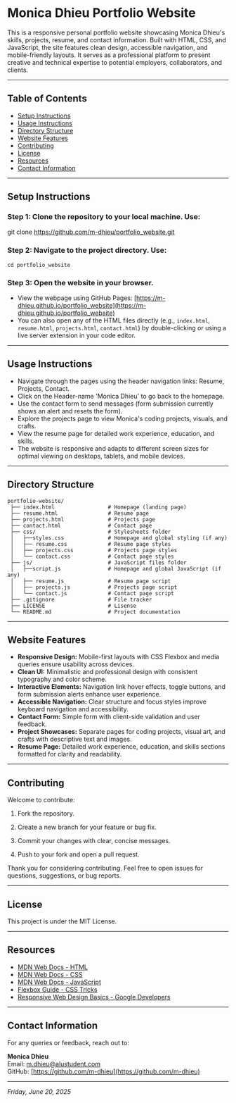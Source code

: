 # Monica Dhieu Portfolio Website

This is a responsive personal portfolio website showcasing Monica Dhieu's skills, projects, resume, and contact information. Built with HTML, CSS, and JavaScript, the site features clean design, accessible navigation, and mobile-friendly layouts. It serves as a professional platform to present creative and technical expertise to potential employers, collaborators, and clients.

---

## Table of Contents

- [Setup Instructions](#setup-instructions)
- [Usage Instructions](#usage-instructions)
- [Directory Structure](#directory-structure)
- [Website Features](#website-features)
- [Contributing](#contributing)
- [License](#license)
- [Resources](#resources)
- [Contact Information](#contact-information)

---

## Setup Instructions

### Step 1: Clone the repository to your local machine. Use:
git clone https://github.com/m-dhieu/portfolio_website.git

### Step 2: Navigate to the project directory. Use:
`cd portfolio_website`

### Step 3: Open the website in your browser.
- View the webpage using GitHub Pages:  [https://m-dhieu.github.io/portfolio_website](https://m-dhieu.github.io/portfolio_website)
- You can also open any of the HTML files directly (e.g., `index.html`, `resume.html`, `projects.html`, `contact.html`) by double-clicking or using a live server extension in your code editor.

---

## Usage Instructions

- Navigate through the pages using the header navigation links: Resume, Projects, Contact.
- Click on the Header-name 'Monica Dhieu' to go back to the homepage.
- Use the contact form to send messages (form submission currently shows an alert and resets the form).
- Explore the projects page to view Monica's coding projects, visuals, and crafts.
- View the resume page for detailed work experience, education, and skills.
- The website is responsive and adapts to different screen sizes for optimal viewing on desktops, tablets, and mobile devices.

---

## Directory Structure

```
portfolio-website/
 ├── index.html                 # Homepage (landing page)
 ├── resume.html                # Resume page
 ├── projects.html              # Projects page
 ├── contact.html               # Contact page
 ├── css/                       # Stylesheets folder
 │   ├──styles.css              # Homepage and global styling (if any)
 │   ├── resume.css             # Resume page styles
 │   ├── projects.css           # Projects page styles
 │   └── contact.css            # Contact page styles
 ├── js/                        # JavaScript files folder
 │   ├──script.js               # Homepage and global JavaScript (if any)
 │   ├── resume.js              # Resume page script
 │   ├── projects.js            # Projects page script
 │   └── contact.js             # Contact page script
 ├── .gitignore                 # File tracker
 ├── LICENSE                    # Lisense
 └── README.md                  # Project documentation

```

---

## Website Features

- **Responsive Design:** Mobile-first layouts with CSS Flexbox and media queries ensure usability across devices.
- **Clean UI:** Minimalistic and professional design with consistent typography and color scheme.
- **Interactive Elements:** Navigation link hover effects, toggle buttons, and form submission alerts enhance user experience.
- **Accessible Navigation:** Clear structure and focus styles improve keyboard navigation and accessibility.
- **Contact Form:** Simple form with client-side validation and user feedback.
- **Project Showcases:** Separate pages for coding projects, visual art, and crafts with descriptive text and images.
- **Resume Page:** Detailed work experience, education, and skills sections formatted for clarity and readability.

---

## Contributing

Welcome to contribute:

1. Fork the repository.

2. Create a new branch for your feature or bug fix.

3. Commit your changes with clear, concise messages.

4. Push to your fork and open a pull request.

Thank you for considering contributing. Feel free to open issues for questions, suggestions, or bug reports.

---

## License

This project is under the MIT License.

---

## Resources

- [MDN Web Docs - HTML](https://developer.mozilla.org/en-US/docs/Web/HTML)
- [MDN Web Docs - CSS](https://developer.mozilla.org/en-US/docs/Web/CSS)
- [MDN Web Docs - JavaScript](https://developer.mozilla.org/en-US/docs/Web/JavaScript)
- [Flexbox Guide - CSS Tricks](https://css-tricks.com/snippets/css/a-guide-to-flexbox/)
- [Responsive Web Design Basics - Google Developers](https://developers.google.com/web/fundamentals/design-and-ux/responsive)

---

## Contact Information

For any queries or feedback, reach out to:

**Monica Dhieu**  
Email: [m.dhieu@alustudent.com](mailto:m.dhieu@alustudent.com)  
GitHub: [https://github.com/m-dhieu](https://github.com/m-dhieu)  

---

*Friday, June 20, 2025*
